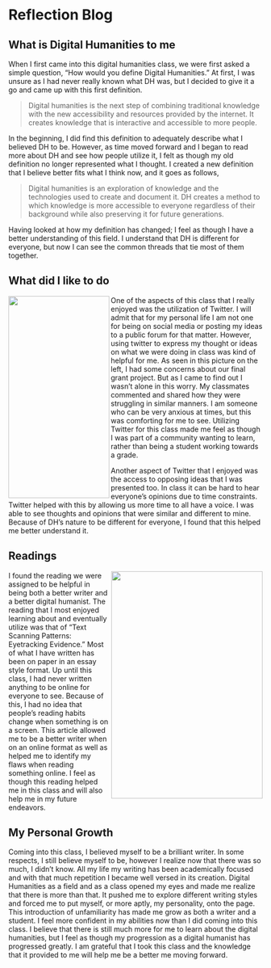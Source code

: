 # Reflection Blog

## What is Digital Humanities to me

When I first came into this digital humanities class, we were first asked a simple question, “How would you define Digital Humanities.” At first, I was unsure as I had never really known what DH was, but I decided to give it a go and came up with this first definition. 

> Digital humanities is the next step of combining traditional knowledge with the new accessibility and resources provided by the internet. It creates knowledge that is interactive and accessible to more people.

In the beginning, I did find this definition to adequately describe what I believed DH to be. However, as time moved forward and I began to read more about DH and see how people utilize it, I felt as though my old definition no longer represented what I thought. I created a new definition that I believe better fits what I think now, and it goes as follows,

> Digital humanities is an exploration of knowledge and the technologies used to create and document it. DH creates a method to which knowledge is more accessible to everyone regardless of their background while also preserving it for future generations.

Having looked at how my definition has changed; I feel as though I have a better understanding of this field. I understand that DH is different for everyone, but now I can see the common threads that tie most of them together.

## What did I like to do

<img align="left" src="https://raw.githubusercontent.com/goldentoad12/matthew-freeman-CNU/main/images/twitter.jpg" width="200" height="400">

One of the aspects of this class that I really enjoyed was the utilization of Twitter. I will admit that for my personal life I am not one for being on social media or posting my ideas to a public forum for that matter. However, using twitter to express my thought or ideas on what we were doing in class was kind of helpful for me. As seen in this picture on the left, I had some concerns about our final grant project. But as I came to find out I wasn’t alone in this worry. My classmates commented and shared how they were struggling in similar manners. I am someone who can be very anxious at times, but this was comforting for me to see. Utilizing Twitter for this class made me feel as though I was part of a community wanting to learn, rather than being a student working towards a grade. 

Another aspect of Twitter that I enjoyed was the access to opposing ideas that I was presented too. In class it can be hard to hear everyone’s opinions due to time constraints. Twitter helped with this by allowing us more time to all have a voice. I was able to see thoughts and opinions that were similar and different to mine. Because of DH’s nature to be different for everyone, I found that this helped me better understand it. 

## Readings

<img align="right" src="https://raw.githubusercontent.com/goldentoad12/matthew-freeman-CNU/main/images/eye.png" width="300" height="450">

I found the reading we were assigned to be helpful in being both a better writer and a better digital humanist. The reading that I most enjoyed learning about and eventually utilize was that of “Text Scanning Patterns: Eyetracking Evidence.” Most of what I have written has been on paper in an essay style format. Up until this class, I had never written anything to be online for everyone to see. Because of this, I had no idea that people’s reading habits change when something is on a screen. This article allowed me to be a better writer when on an online format as well as helped me to identify my flaws when reading something online. I feel as though this reading helped me in this class and will also help me in my future endeavors.

## My Personal Growth

Coming into this class, I believed myself to be a brilliant writer. In some respects, I still believe myself to be, however I realize now that there was so much, I didn’t know. All my life my writing has been academically focused and with that much repetition I became well versed in its creation. Digital Humanities as a field and as a class opened my eyes and made me realize that there is more than that. It pushed me to explore different writing styles and forced me to put myself, or more aptly, my personality, onto the page. This introduction of unfamiliarity has made me grow as both a writer and a student. I feel more confident in my abilities now than I did coming into this class. I believe that there is still much more for me to learn about the digital humanities, but I feel as though my progression as a digital humanist has progressed greatly. I am grateful that I took this class and the knowledge that it provided to me will help me be a better me moving forward.

